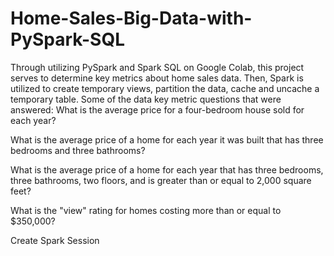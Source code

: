 # Home-Sales-Big-Data-with-PySpark-SQL
Through utilizing PySpark and Spark SQL on Google Colab, this project serves to determine key metrics about home sales data. Then, Spark is utilized to create temporary views, partition the data, cache and uncache a temporary table. Some of the data key metric questions that were answered:
What is the average price for a four-bedroom house sold for each year?

What is the average price of a home for each year it was built that has three bedrooms and three bathrooms?

What is the average price of a home for each year that has three bedrooms, three bathrooms, two floors, and is greater than or equal to 2,000 square feet?

What is the "view" rating for homes costing more than or equal to $350,000?

Create Spark Session
